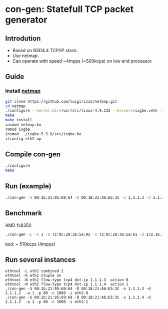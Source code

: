 # con-gen: Statefull TCP packet generator

## Introdution
- Based on BSD4.4 TCP/IP stack.
- Use netmap.
- Can operate with speed ~4mpps (~500kcps) on low end processor.

## Guide
### Install [netmap](https://github.com/luigirizzo/netmap)
```bash
git clone https://github.com/luigirizzo/netmap.git
cd netmap
./configure --kernel-dir=/usr/src/linux-4.9.135 --drivers=ixgbe,veth --no-apps
make
make install 
insmod netmap.ko
rmmod ixgbe
insmod  ./ixgbe-5.3.8/src/ixgbe.ko
ifconfig eth2 up
```
## Compile con-gen
```bash
./configure
make
```

## Run (example)
```bash
./con-gen -S 00:1b:21:95:69:64 -D 00:1B:21:A6:E5:3C -s 1.1.1.3 -d 1.1.1.2  -a 1 -p 80 -c 1000 -i eth2
```

## Benchmark
AMD fx8350
```bash
./con-gen -L -a 1 -D 72:9c:29:36:5e:02 -S 72:9c:29:36:5e:01 -d 172.16.7.2 -s 172.16.7.1 -i veth_g 
```
bsd: ~ 510kcps (4mpps)

## Run several instances
```
ethtool -L eth2 combined 2
ethtool -K eth2 ntuple on
ethtool -N eth2 flow-type tcp4 dst-ip 1.1.1.3  action 0
ethtool -N eth2 flow-type tcp4 dst-ip 1.1.1.4  action 1
./con-gen -S 00:1b:21:95:69:64 -D 00:1B:21:A6:E5:3C -s 1.1.1.3 -d 1.1.1.2  -a 1 -p 80 -c 1000 -i eth2-0
./con-gen -S 00:1b:21:95:69:64 -D 00:1B:21:A6:E5:3C -s 1.1.1.4 -d 1.1.1.2  -a 1 -p 80 -c 1000 -i eth2-1
```

